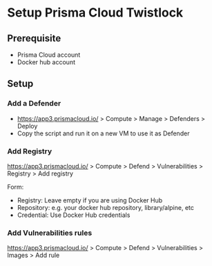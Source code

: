 # Setup Prisma Cloud Twistlock

## Prerequisite

- Prisma Cloud account
- Docker hub account

## Setup

### Add a Defender

- https://app3.prismacloud.io/ > Compute > Manage > Defenders > Deploy
- Copy the script and run it on a new VM to use it as Defender

### Add Registry

https://app3.prismacloud.io/ > Compute > Defend > Vulnerabilities > Registry > Add registry

Form:

- Registry: Leave empty if you are using Docker Hub
- Repository: e.g. your docker hub repository, library/alpine, etc 
- Credential: Use Docker Hub credentials

### Add Vulnerabilities rules

https://app3.prismacloud.io/ > Compute > Defend > Vulnerabilities > Images > Add rule
